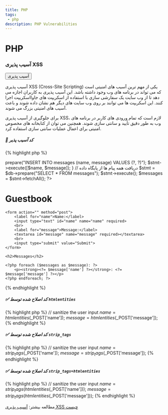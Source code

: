 ```yaml
---
title: PHP
tags: 
 - php
description: PHP Vulnerabilities
---
```


# PHP

### آسیب پذیری XSS

<button class="btn btn-danger">آسیب پذیری</button>


آسیب پذیری XSS (Cross-Site Scripting) یکی از مهم ترین آسیب های امنیتی است که می تواند در برنامه های وب وجود داشته باشد. این آسیب پذیری به کاربران اجازه می دهد تا از وب سایت یک سفارشی سازی با استفاده از اسکریپت های جاوااسکریپت اجرا کنند. این اسکریپت ها می توانند بر روی وب سایت های دیگر هم نشان داده شوند و باعث آسیب های امنیتی بزرگ می شوند.

برای جلوگیری از آسیب پذیری XSS، لازم است که تمام ورودی های کاربر در برنامه های وب به طور دقیق تأیید و سانتی سازی شوند. همچنین می توان از کتابخانه های مخصوص امنیتی برای اعمال عملیات سانتی سازی استفاده کرد.


##### 🐞 کد آسیب پذیر

{% highlight php %}
<?php

// اتصال به پایگاه داده
$db = new PDO('mysql:host=localhost;dbname=guestbook', 'username', 'password');

// بررسی میزان ثبت فرم
if (isset($_POST['name']) && isset($_POST['message'])) {
    // سانتی سازی ورودی های کاربر
    $name = htmlspecialchars($_POST['name']);
    $message = htmlspecialchars($_POST['message']);

    // وارد کردن پیام جدید در پایگاه داده
    $stmt = $db->prepare("INSERT INTO messages (name, message) VALUES (?, ?)");
    $stmt->execute([$name, $message]);
}

// دریافت همه پیام ها از پایگاه داده
$stmt = $db->prepare("SELECT * FROM messages");
$stmt->execute();
$messages = $stmt->fetchAll();

?>
<!doctype html>
<html>
<head>
    <title>Guestbook</title>
</head>
<body>
    <h1>Guestbook</h1>

    <form action="" method="post">
        <label for="name">Name:</label>
        <input type="text" id="name" name="name" required>
        <br>
        <label for="message">Message:</label>
        <textarea id="message" name="message" required></textarea>
        <br>
        <input type="submit" value="Submit">
    </form>

    <h2>Messages</h2>

    <?php foreach ($messages as $message): ?>
        <p><strong><?= $message['name'] ?></strong>: <?= $message['message'] ?></p>
    <?php endforeach; ?>
</body>
</html>
{% endhighlight %}



##### ✅ کد اصلاح شده توسط ‍`htmlentities`

{% highlight php %}
// sanitize the user input
$name = htmlentities($_POST['name']);
$message = htmlentities($_POST['message']);
{% endhighlight %}

##### ✅ کد اصلاح شده توسط ‍`strip_tags`

{% highlight php %}
// sanitize the user input
$name = strip_tags($_POST['name']);
$message = strip_tags($_POST['message']);
{% endhighlight %}

##### ✅ کد اصلاح شده توسط ‍`strip_tags+htmlentities`

{% highlight php %}
// sanitize the user input
$name = strip_tags(htmlentities($_POST['name']));
$message = strip_tags(htmlentities($_POST['message']));
{% endhighlight %}



مطالعه بیشتر:
<a href="https://securecoding.ir/index.php/%D8%AA%D8%B2%D8%B1%DB%8C%D9%82_%D8%A7%D8%B3%DA%A9%D8%B1%DB%8C%D9%BE%D8%AA(Cross_Site_Scripting)">آسیب پذیری XSS چیست</a>


